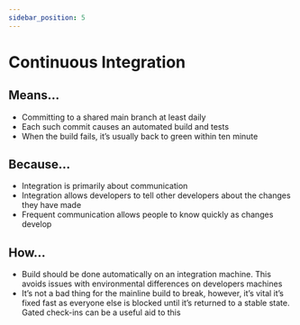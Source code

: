 ```yaml
---
sidebar_position: 5
---
```


# Continuous Integration 

## Means...

* Committing to a shared main branch at least daily
* Each such commit causes an automated build and tests
* When the build fails, it’s usually back to green within ten minute

## Because...

* Integration is primarily about communication
* Integration allows developers to tell other developers about the changes they have made
* Frequent communication allows people to know quickly as changes develop

## How...

* Build should be done automatically on an integration machine. This avoids issues with environmental differences on developers machines
* It’s not a bad thing for the mainline build to break, however, it’s vital it’s fixed fast as everyone else is blocked until it’s returned to a stable state. Gated check-ins can be a useful aid to this

